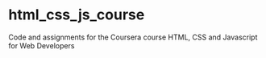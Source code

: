 # html_css_js_course
Code and assignments for the Coursera course HTML, CSS and Javascript for Web Developers

